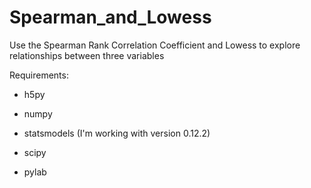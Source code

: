 # Spearman_and_Lowess
Use the Spearman Rank Correlation Coefficient and Lowess to explore relationships between three variables


Requirements:

* h5py 

* numpy

* statsmodels (I'm working with version 0.12.2)

* scipy

* pylab 
